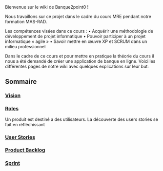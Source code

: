 Bienvenue sur le wiki de Banque2point0 !

Nous travaillons sur ce projet dans le cadre du cours MRE pendant notre formation MAS-RAD. 

Les compétences visées dans ce cours :
•	Acquérir une méthodologie de développement de projet informatique
•	Pouvoir participer à un projet informatique « agile » 
•	Savoir mettre en œuvre XP et SCRUM dans un milieu professionnel

Dans le cadre de ce cours et pour mettre en pratique la théorie du cours il nous a été demandé de créer une application de banque en ligne. Voici les différentes pages de notre wiki avec quelques explications sur leur but:

## Sommaire

###  [Vision](https://github.com/samkoinski/Banque2.0/wiki/Main)
### [Roles](https://github.com/samkoinski/Banque2.0/wiki/Roles)
Un produit est destiné a des utilisateurs. La découverte des users stories se fait en réfléchissant 

### [User Stories](https://github.com/samkoinski/Banque2.0/wiki/User-Stories)
### [Product Backlog](https://github.com/samkoinski/Banque2.0/wiki/Product-backlog)
### [Sprint](https://github.com/samkoinski/Banque2.0/wiki/Sprint)